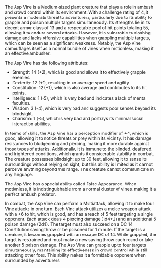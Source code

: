 The Asp Vine is a Medium-sized plant creature that plays a role in ambush and crowd control within its environment. With a challenge rating of 4, it presents a moderate threat to adventurers, particularly due to its ability to grapple and poison multiple targets simultaneously. Its strengths lie in its decent armor class of 13 and a respectable pool of hit points totaling 55, allowing it to endure several attacks. However, it is vulnerable to slashing damage and lacks offensive capabilities when grappling multiple targets, which can be seen as a significant weakness. Notably, the Asp Vine camouflages itself as a normal bundle of vines when motionless, making it an effective ambusher.

The Asp Vine has the following attributes: 
- Strength: 14 (+2), which is good and allows it to effectively grapple enemies.
- Dexterity: 12 (+1), resulting in an average speed and agility.
- Constitution: 12 (+1), which is also average and contributes to its hit points.
- Intelligence: 1 (-5), which is very bad and indicates a lack of mental faculties.
- Wisdom: 3 (-4), which is very bad and suggests poor senses beyond its blindsight.
- Charisma: 1 (-5), which is very bad and portrays its minimal social interaction abilities.

In terms of skills, the Asp Vine has a perception modifier of +4, which is good, allowing it to notice threats or prey within its vicinity. It has damage resistances to bludgeoning and piercing, making it more durable against those types of attacks. Additionally, it is immune to the blinded, deafened, and frightened conditions, which grants it considerable stability in combat. The creature possesses blindsight up to 30 feet, allowing it to sense its surroundings without relying on sight, but this ability is limited as it cannot perceive anything beyond this range. The creature cannot communicate in any language.

The Asp Vine has a special ability called False Appearance. When motionless, it is indistinguishable from a normal cluster of vines, making it a perfect ambush predator. 

In combat, the Asp Vine can perform a Multiattack, allowing it to make four Vine attacks in one turn. Each Vine attack utilizes a melee weapon attack with a +6 to hit, which is good, and has a reach of 5 feet targeting a single opponent. Each attack deals 4 piercing damage (1d4+2) and an additional 5 poison damage (2d4). The target must also succeed on a DC 14 Constitution saving throw or be poisoned for 1 minute. If the target is a creature, it becomes grappled with an escape DC of 14. While grappled, the target is restrained and must make a new saving throw each round or take another 5 poison damage. The Asp Vine can grapple up to four targets simultaneously, maintaining its effectiveness in crowd control while still attacking other foes. This ability makes it a formidable opponent when surrounded by adventurers.
